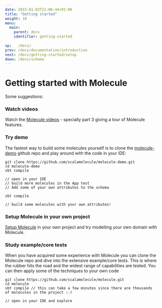 ```yaml
---
date: 2015-01-02T22:06:44+01:00
title: "Getting started"
weight: 10
menu:
  main:
    parent: docs
    identifier: getting-started
    
up:   /docs/
prev: /docs/documentation/introduction
next: /docs/getting-started/setup
down: /docs/schema
---
```


# Getting started with Molecule

Some suggestions:

### Watch videos

Watch the [Molecule videos](/resources/videos/2017-04-25_marc_grue/) - specially part 3 giving a tour of Molecule features.


### Try demo

The fastest way to build some molecules yourself is to clone the [molecule-demo](https://github.com/scalamolecule/molecule-demo) 
github repo and play around with the code in your IDE:

```
git clone https://github.com/scalamolecule/molecule-demo.git
cd molecule-demo
sbt compile

// open in your IDE
// build more molecules in the App test
// Add some of your own attributes to the schema 

sbt compile

// build some molecules with your own attributes! 
```

### Setup Molecule in your own project

[Setup Molecule](/docs/getting-started/setup/) in your own project and try modelling your own domain with Molecule.


### Study example/core tests

When you have acquired some experience with Molecule you can clone the Molecule repo and dive into the extensive example/core tests. 
This is where the rubber hits the road and the widest range of capabilities are tested. You can then apply some of the techniques to 
your own code

```
git clone https://github.com/scalamolecule/molecule.git
cd molecule
sbt compile // this can take a few minutes since there are thousands of molecules in the project :-)

// open in your IDE and explore
```